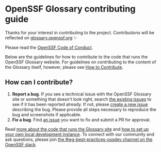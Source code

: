 # OpenSSF Glossary contributing guide

Thanks for your interest in contributing to the project. Contributions will be reflected on [glossary.openssf.org](https://glossary.openssf.org) :sparkles:

Please read the [OpenSSF Code of Conduct](https://openssf.org/community/code-of-conduct/).

Below are the guidelines for how to contribute to the code that runs the OpenSSF Glossary website. For guidelines on contributing to the content of the Glossary itself, however, please see [How to Contribute](https://glossary.openssf.org/contribute/).

## How can I contribute?

1. **Report a bug**. If you see a technical issue with the OpenSSF Glossary site or something that doesn't look right, search [the existing issues](https://github.com/ossf/glossary/issues) to see if it has been reported already. If not, please [create a new issue](https://github.com/ossf/glossary/issues/new) describing the bug. Please provide all steps necessary to reproduce the bug and screenshots if applicable.
2. **Fix a bug**. Find [an issue](https://github.com/ossf/glossary/issues) you want to fix and submit a PR for approval.

Read [more about the code that runs the Glossary site](https://github.com/ossf/glossary/blob/main/spin-new-glossary.md) and [how to set up your own local development instance](https://github.com/ossf/glossary#setting-up-a-local-instance). To connect with our community and ask questions, please join [the #wg-best-practices-ossdev channel on the OpenSSF slack](https://openssf.slack.com/archives/C01AHCRP8BT).
